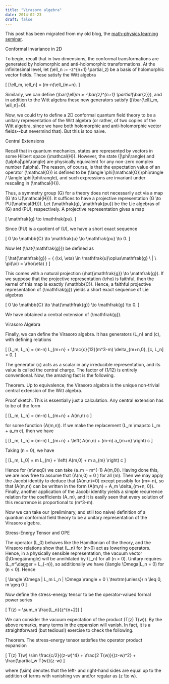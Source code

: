 ```yaml
---
title: "Virasoro algebra"
date: 2014-02-23
draft: false
---
```


This post has been migrated from my old blog, the [math-physics learning seminar](https://mathphysseminar.blogspot.com/).


 Conformal Invariance in 2D

To begin, recall that in two dimensions, the conformal transformations are generated by holomorphic and anti-holomorphic transformations. At the infinitesimal level, let \(\ell_n := -z^{n+1} \partial_z\) be a basis of holomorphic vector fields. These satisfy the Witt algebra

\[ [\ell_m, \ell_n] = (m-n)\ell_{m+n}. \]

Similarly, we can define \(\bar{\ell}_m = -\bar{z}^{n+1} \partial_{\bar{z}}\), and in addition to the Witt algebra these new generators satisfy \([\bar{\ell}_m, \ell_n]=0\).


Now, we could try to define a 2D conformal quantum field theory to be a unitary representation of the Witt algebra (or rather, of two copies of the Witt algebra, since we have both holomorphic and anti-holomorphic vector fields--but nevermind that). But this is too naive.



Central Extensions

Recall that in quantum mechanics, states are represented by vectors in some Hilbert space \(\mathcal{H}\). However, the state \(|\phi\rangle\) and \(\alpha|\phi\rangle\) are physically equivalent for any non-zero complex number \(\alpha\). The reason, of course, is that the expectation value of an operator \(\mathcal{O}\) is defined to be \(\langle \phi|\mathcal{O}|\phi\rangle / \langle \phi|\phi\rangle\), and such expressions are invariant under rescaling in \(\mathcal{H}\).


Thus,  a symmetry group \(G\) for a theory does not necessarily act via a map \(G \to U(\mathcal{H})\). It suffices to have a projective representation \(G \to PU(\mathcal{H})\). Let \(\mathfrak{g}, \mathfrak{pu}\) be the Lie algebras of \(G\) and \(PU\), respectively. A projective representation gives a map

\[ \mathfrak{g} \to \mathfrak{pu}. \]

Since \(PU\) is a quotient of \(U\), we have a short exact sequence

\[ 0 \to \mathbb{C} \to \mathfrak{u} \to \mathfrak{pu} \to 0. \]

Now let \(\hat{\mathfrak{g}}\) be defined as

\[ \hat{\mathfrak{g}} = \{ (\xi, \eta) \in \mathfrak{u}\oplus\mathfrak{g} \ | \ \pi(\xi) = \rho(\eta) \} \]

This comes with a natural projection \(\hat{\mathfrak{g}} \to \mathfrak{g}\). If we suppose that the projective representation \(\rho\) is faithful, then the kernel of this map is exactly \(\mathbb{C}\). Hence, a faithful projective representation of \(\mathfrak{g}\) yields a short exact sequence of Lie algebras

\[ 0 \to \mathbb{C} \to \hat{\mathfrak{g}} \to \mathfrak{g} \to 0. \]

We have obtained a central extension of \(\mathfrak{g}\).



Virasoro Algebra

Finally, we can define the Virasoro algebra. It has generators \(L_n\) and \(c\), with defining relations

\[ [L_m, L_n] = (m-n) L_{m+n} + \frac{c}{12}(m^3-m) \delta_{m+n,0}, [c, L_n] = 0. \]

The generator \(c\) acts as a scalar in any irreducible representation, and its value is called the central charge. The factor of \(1/12\) is entirely conventional. Now, the amazing fact is the following.


Theorem. Up to equivalence, the Virasoro algebra is the unique non-trivial central extension of the Witt algebra.


Proof sketch. This is essentially just a calculation. Any central extension has to be of the form

\[ [L_m, L_n] = (m-n) L_{m+n} + A(m,n) c \]

for some function \(A(m,n)\). If we make the replacement \(L_m \mapsto L_m + a_m c\), then we have

\[ [L_m, L_n] = (m-n) L_{m+n} + \left( A(m,n) + (m-n) a_{m+n} \right) c \]

Taking \(n = 0\), we have

\[ [L_m, L_0] = m L_{m} + \left( A(m,0) + m a_{m} \right) c \]

Hence for \(m\neq0\) we can take \(a_m = m^{-1} A(m,0)\). Having done this, we are now free to assume that \(A(m,0) = 0 \) for all \(m\). Then we may apply the Jacobi identity to deduce that \(A(m,n)=0\) except possibly for \(m=-n\), so that \(A(m,n)\) can be written in the form \(A(m,n) = A_m \delta_{m+n, 0}\). Finally, another application of the Jacobi identity yields a simple recurrence relation for the coefficients \(A_m\), and it is easily seen that every solution of this recurrence is proportional to \(m^3-m\).


Now we can take our (preliminary, and still too naive) definition of a quantum conformal field theory to be a unitary representation of the Virasoro algebra.



Stress-Energy Tensor and OPE

The operator \(L_0\) behaves like the Hamiltonian of the theory, and the Virasoro relations show that \(L_n\) for \(n&gt;0\) act as lowering operators. Hence, in a physically sensible representation, the vacuum vector \(|\Omega\rangle\) will be annihilated by \(L_n\) for all \(n &gt; 0\). Unitary requires \(L_n^\dagger = L_{-n}\), so additionally we have \(\langle \Omega|L_n = 0\) for \(n &lt; 0\). Hence

\[ \langle \Omega | L_m L_n | \Omega \rangle = 0 \ \textrm{unless}\ n \leq 0, m \geq 0 \]


Now define the stress-energy tensor to be the operator-valued formal power series

\[ T(z) = \sum_n \frac{L_n}{z^{n+2}} \]

We can consider the vacuum expectation of the product \(T(z) T(w)\). By the above remarks, many terms in the expansion will vanish. In fact, it is a straightforward (but tedious!) exercise to check the following.


Theorem. The stress-energy tensor satisfies the operator product expansion

\[ T(z) T(w) \sim \frac{c/2}{(z-w)^4} + \frac{2 T(w)}{(z-w)^2} + \frac{\partial_w T(w)}{z-w} \]

where \(\sim\) denotes that the left- and right-hand sides are equal up to the addition of terms with vanishing vev and/or regular as \(z \to w\).
